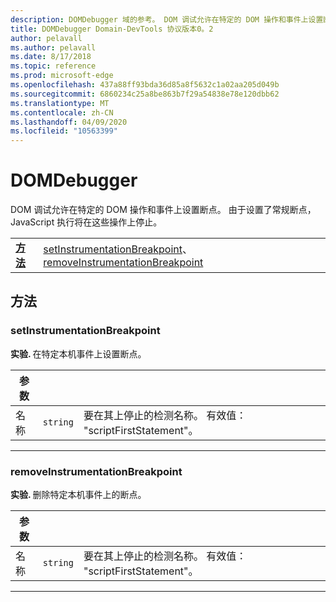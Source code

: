 ```yaml
---
description: DOMDebugger 域的参考。 DOM 调试允许在特定的 DOM 操作和事件上设置断点。 由于设置了常规断点，JavaScript 执行将在这些操作上停止。
title: DOMDebugger Domain-DevTools 协议版本0。2
author: pelavall
ms.author: pelavall
ms.date: 8/17/2018
ms.topic: reference
ms.prod: microsoft-edge
ms.openlocfilehash: 437a88ff93bda36d85a8f5632c1a02aa205d049b
ms.sourcegitcommit: 6860234c25a8be863b7f29a54838e78e120dbb62
ms.translationtype: MT
ms.contentlocale: zh-CN
ms.lasthandoff: 04/09/2020
ms.locfileid: "10563399"
---
```

# DOMDebugger
DOM 调试允许在特定的 DOM 操作和事件上设置断点。 由于设置了常规断点，JavaScript 执行将在这些操作上停止。

| | |
|-|-|
| [**方法**](#methods) | [setInstrumentationBreakpoint](#setinstrumentationbreakpoint)、 [removeInstrumentationBreakpoint](#removeinstrumentationbreakpoint) |
## 方法

### setInstrumentationBreakpoint
<span><b>实验. </b></span>在特定本机事件上设置断点。

<table>
    <thead>
        <tr>
            <th>参数</th>
            <th></th>
            <th></th>
        </tr>
    </thead>
    <tbody>
        <tr>
            <td>名称</td>
            <td><code class="flyout">string</code></td>
            <td>要在其上停止的检测名称。 有效值： "scriptFirstStatement"。</td>
        </tr>
    </tbody>
</table>
</p>

---

### removeInstrumentationBreakpoint
<span><b>实验. </b></span>删除特定本机事件上的断点。

<table>
    <thead>
        <tr>
            <th>参数</th>
            <th></th>
            <th></th>
        </tr>
    </thead>
    <tbody>
        <tr>
            <td>名称</td>
            <td><code class="flyout">string</code></td>
            <td>要在其上停止的检测名称。 有效值： "scriptFirstStatement"。</td>
        </tr>
    </tbody>
</table>
</p>

---
